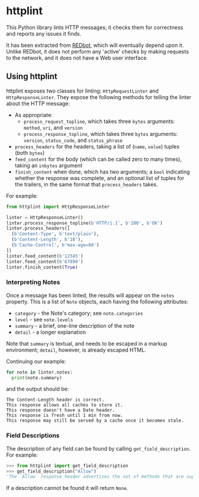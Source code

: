 
# httplint

This Python library _lints_ HTTP messages; it checks them for correctness and reports any issues it finds.

It has been extracted from [REDbot](https://redbot.org/), which will eventually depend upon it. Unlike REDbot, it does not perform any 'active' checks by making requests to the network, and it does not have a Web user interface.


## Using httplint

httplint exposes two classes for linting: `HttpRequestLinter` and `HttpResponseLinter`. They expose the following methods for telling the linter about the HTTP message:

* As appropriate:
  * `process_request_topline`, which takes three `bytes` arguments: `method`, `uri`, and `version`
  * `process_response_topline`, which takes three `bytes` arguments: `version`, `status_code`, and `status_phrase`
* `process_headers` for the headers, taking a list of (`name`, `value`) tuples (both `bytes`)
* `feed_content` for the body (which can be called zero to many times), taking an `inbytes` argument
* `finish_content` when done, which has two arguments; a `bool` indicating whether the response was complete, and an optional list of tuples for the trailers, in the same format that `process_headers` takes.

For example:

~~~ python
from httplint import HttpResponseLinter

linter = HttpResponseLinter()
linter.process_response_topline(b'HTTP/1.1', b'200', b'OK')
linter.process_headers([
  (b'Content-Type', b'text/plain'),
  (b'Content-Length', b'10'),
  (b'Cache-Control', b'max-age=60')
])
linter.feed_content(b'12345')
linter.feed_content(b'67890')
linter.finish_content(True)
~~~

### Interpreting Notes

Once a message has been linted, the results will appear on the `notes` property. This is a list of `Note` objects, each having the following attributes:

* `category` - the Note's category; see `note.categories`
* `level` - see `note.levels`
* `summary` - a brief, one-line description of the note
* `detail` - a longer explanation

Note that `summary` is textual, and needs to be escaped in a markup environment; `detail`, however, is already escaped HTML.

Continuing our example:

~~~ python
for note in linter.notes:
  print(note.summary)
~~~

and the output should be:

~~~
The Content-Length header is correct.
This response allows all caches to store it.
This response doesn't have a Date header.
This response is fresh until 1 min from now.
This response may still be served by a cache once it becomes stale.
~~~

### Field Descriptions

The description of any field can be found by calling `get_field_description`. For example:

~~~ python
>>> from httplint import get_field_description
>>> get_field_description("Allow")
'The `Allow` response header advertises the set of methods that are supported by the resource.'
~~~

If a description cannot be found it will return `None`.
